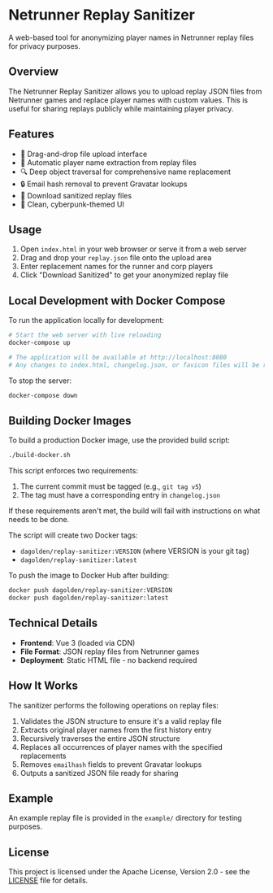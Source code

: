 # Netrunner Replay Sanitizer

A web-based tool for anonymizing player names in Netrunner replay files for privacy purposes.

## Overview

The Netrunner Replay Sanitizer allows you to upload replay JSON files from Netrunner games and replace player names with custom values. This is useful for sharing replays publicly while maintaining player privacy.

## Features

- 🎯 Drag-and-drop file upload interface
- 🔄 Automatic player name extraction from replay files
- 🔍 Deep object traversal for comprehensive name replacement
- 🔒 Email hash removal to prevent Gravatar lookups
- 💾 Download sanitized replay files
- 🎨 Clean, cyberpunk-themed UI

## Usage

1. Open `index.html` in your web browser or serve it from a web server
2. Drag and drop your `replay.json` file onto the upload area
3. Enter replacement names for the runner and corp players
4. Click "Download Sanitized" to get your anonymized replay file

## Local Development with Docker Compose

To run the application locally for development:

```bash
# Start the web server with live reloading
docker-compose up

# The application will be available at http://localhost:8080
# Any changes to index.html, changelog.json, or favicon files will be reflected immediately
```

To stop the server:

```bash
docker-compose down
```

## Building Docker Images

To build a production Docker image, use the provided build script:

```bash
./build-docker.sh
```

This script enforces two requirements:
1. The current commit must be tagged (e.g., `git tag v5`)
2. The tag must have a corresponding entry in `changelog.json`

If these requirements aren't met, the build will fail with instructions on what needs to be done.

The script will create two Docker tags:
- `dagolden/replay-sanitizer:VERSION` (where VERSION is your git tag)
- `dagolden/replay-sanitizer:latest`

To push the image to Docker Hub after building:

```bash
docker push dagolden/replay-sanitizer:VERSION
docker push dagolden/replay-sanitizer:latest
```

## Technical Details

- **Frontend**: Vue 3 (loaded via CDN)
- **File Format**: JSON replay files from Netrunner games
- **Deployment**: Static HTML file - no backend required

## How It Works

The sanitizer performs the following operations on replay files:

1. Validates the JSON structure to ensure it's a valid replay file
2. Extracts original player names from the first history entry
3. Recursively traverses the entire JSON structure
4. Replaces all occurrences of player names with the specified replacements
5. Removes `emailhash` fields to prevent Gravatar lookups
6. Outputs a sanitized JSON file ready for sharing

## Example

An example replay file is provided in the `example/` directory for testing purposes.

## License

This project is licensed under the Apache License, Version 2.0 - see the [LICENSE](LICENSE) file for details.